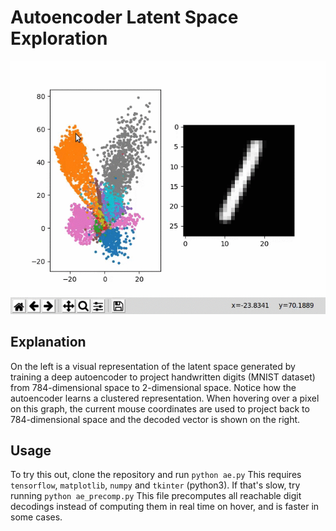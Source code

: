 # Autoencoder Latent Space Exploration
![exploration](autoencoder_exploration.gif)

## Explanation
On the left is a visual representation of the latent space generated by training a deep autoencoder to project handwritten digits (MNIST dataset) from 784-dimensional space to 2-dimensional space. Notice how the autoencoder learns a clustered representation. When hovering over a pixel on this graph, the current mouse coordinates are used to project back to 784-dimensional space and the decoded vector is shown on the right.

## Usage
To try this out, clone the repository and run 
`python ae.py`
This requires `tensorflow`, `matplotlib`, `numpy` and `tkinter` (python3).
If that's slow, try running
`python ae_precomp.py`
This file precomputes all reachable digit decodings instead of computing them in real time on hover, and is faster in some cases.

